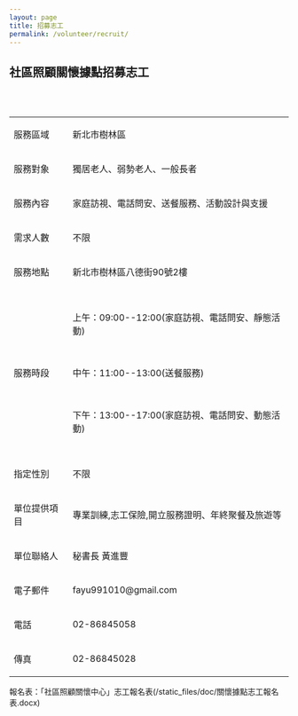 ```yaml
---
layout: page
title: 招募志工
permalink: /volunteer/recruit/
---
```


## 社區照顧關懷據點招募志工
<br/><br/>

<table class="table table-bordered">
  <tbody>
    <tr>
      <td>
        <p>服務區域</p>
      </td>
      <td>
        <p>新北市樹林區</p>
      </td>
    </tr>
    <tr>
      <td>
        <p>服務對象</p>
      </td>
      <td>
        <p>獨居老人、弱勢老人、一般長者</p>
      </td>
    </tr>
    <tr>
      <td>
        <p>服務內容</p>
      </td>
      <td>
        <p>家庭訪視、電話問安、送餐服務、活動設計與支援</p>
      </td>
    </tr>
    <tr>
      <td>
        <p>需求人數</p>
      </td>
      <td>
        <p>不限</p>
      </td>
    </tr>
    <tr>
      <td>
        <p>服務地點</p>
      </td>
      <td>
        <p>新北市樹林區八德街90號2樓</p>
      </td>
    </tr>
    <tr>
      <td>
        <p>服務時段</p>
      </td>
      <td>
        <p>上午：09:00--12:00(家庭訪視、電話問安、靜態活動)</p><br/>
        <p>中午：11:00--13:00(送餐服務)</p><br/>
        <p>下午：13:00--17:00(家庭訪視、電話問安、動態活動)</p>
      </td>
    </tr>
    <tr>
      <td>
        <p>指定性別</p>
      </td>
      <td>
        <p>不限</p>
      </td>
    </tr>
    <tr>
      <td>
        <p>單位提供項目</p>
      </td>
      <td>
        <p>專業訓練,志工保險,開立服務證明、年終聚餐及旅遊等</p>
      </td>
    </tr>
    <tr>
      <td>
        <p>單位聯絡人</p>
      </td>
      <td>
        <p>秘書長 黃進豐</p>
      </td>
    </tr>
    <tr>
      <td>
        <p>電子郵件</p>
      </td>
      <td>
        <p>fayu991010@gmail.com</p>
      </td>
    </tr>
    <tr>
      <td>
        <p>電話</p>
      </td>
      <td>
        <p>02-86845058</p>
      </td>
    </tr>
    <tr>
      <td>
        <p>傳真</p>
      </td>
      <td>
        <p>02-86845028</p>
      </td>
    </tr>
  </tbody>
</table>


報名表：「社區照顧關懷中心」志工報名表(/static_files/doc/關懷據點志工報名表.docx)
